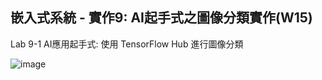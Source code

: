 ##  嵌入式系統 - 實作9: AI起手式之圖像分類實作(W15)
Lab 9-1 AI應用起手式: 使用 TensorFlow Hub 進行圖像分類

![image](https://user-images.githubusercontent.com/89329457/143729033-ba04f508-6c09-4f57-8d12-658f260f115b.png)

